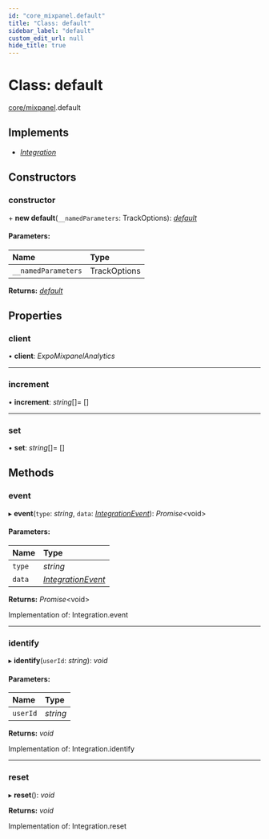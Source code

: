 ```yaml
---
id: "core_mixpanel.default"
title: "Class: default"
sidebar_label: "default"
custom_edit_url: null
hide_title: true
---
```


# Class: default

[core/mixpanel](../modules/core_mixpanel.md).default

## Implements

* [*Integration*](../interfaces/core_analytics.integration.md)

## Constructors

### constructor

\+ **new default**(`__namedParameters`: TrackOptions): [*default*](core_mixpanel.default.md)

#### Parameters:

Name | Type |
:------ | :------ |
`__namedParameters` | TrackOptions |

**Returns:** [*default*](core_mixpanel.default.md)

## Properties

### client

• **client**: *ExpoMixpanelAnalytics*

___

### increment

• **increment**: *string*[]= []

___

### set

• **set**: *string*[]= []

## Methods

### event

▸ **event**(`type`: *string*, `data`: [*IntegrationEvent*](../interfaces/core_analytics.integrationevent.md)): *Promise*<void\>

#### Parameters:

Name | Type |
:------ | :------ |
`type` | *string* |
`data` | [*IntegrationEvent*](../interfaces/core_analytics.integrationevent.md) |

**Returns:** *Promise*<void\>

Implementation of: Integration.event

___

### identify

▸ **identify**(`userId`: *string*): *void*

#### Parameters:

Name | Type |
:------ | :------ |
`userId` | *string* |

**Returns:** *void*

Implementation of: Integration.identify

___

### reset

▸ **reset**(): *void*

**Returns:** *void*

Implementation of: Integration.reset
